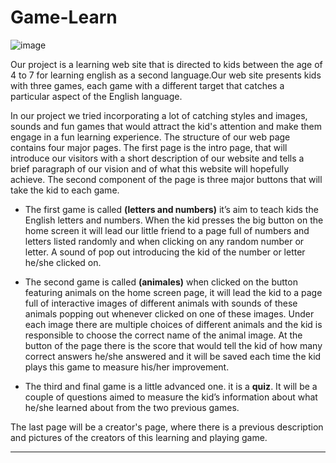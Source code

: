 # Game-Learn


![image](https://cdn.newsapi.com.au/image/v1/f43a3da33ff330d715ede243c5c4c8a6)


Our project is a learning web site that is directed to kids between the age of 4 to 7 for learning english as a second language.Our web site presents kids with three games, each game with a different target that catches a particular aspect of the English language.

 In our project we tried incorporating a lot of catching styles and images, sounds and fun  games that would attract the kid's attention and make them engage in a fun learning experience. The structure of our web page contains four major pages. The first page is the intro page, that will introduce our visitors with a short description of our website and tells a brief paragraph of our vision and of what this website will hopefully achieve.  The second component of the page is three major buttons that will take the kid to each game. 

 * The first game is called  **(letters and numbers)**  it’s aim to teach kids the English letters and numbers. When the kid presses the big button on the home screen it will lead our little friend to a page full of numbers and letters listed randomly and when clicking  on any random number or letter. A sound of pop out introducing the kid of the number or letter he/she clicked on.


* The second game is called **(animales)** when clicked on the button featuring animals on the home screen page, it will lead the kid to a page full of interactive images of different animals with sounds of these animals popping out whenever clicked on one of these images. Under each image there are multiple choices of different animals and the kid is responsible to choose the correct name of the animal image. At the button of the page there is the score that would tell the kid of how many correct answers he/she answered and it will be saved each time the kid plays this game to measure his/her improvement. 


 * The third and final game is a little advanced one. it is a **quiz**. It will be a couple of questions aimed to measure the kid’s information about what he/she learned about from the two previous games. 


The last page will be a creator's page, where there is a previous description and pictures of the creators of this learning and playing game. 

* ** 
 
